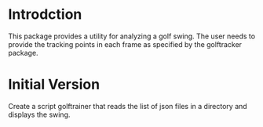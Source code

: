 # Introdction
This package provides a utility for analyzing a golf swing. The user needs to provide the tracking points in each frame as specified by the golftracker package.

# Initial Version
Create a script golftrainer that reads the list of json files in a directory and displays the swing.